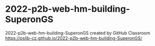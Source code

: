 # 2022-p2b-web-hm-building-SuperonGS
2022-p2b-web-hm-building-SuperonGS created by GitHub Classroom
https://pslib-cz.github.io/2022-p2b-web-hm-building-SuperonGS/
